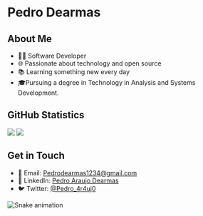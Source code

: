 # Pedro Dearmas

## About Me
- 👨‍💻 Software Developer
- 🌐 Passionate about technology and open source
- 📚 Learning something new every day
- 🎓Pursuing a degree in Technology in Analysis and Systems Development.

## GitHub Statistics
<div>
<img heigt="180em" src="https://github-readme-stats.vercel.app/api?username=PedroDearmas&show_icons=true&theme=github_dark&include_all_commits=true&count_private=true"/>
<img heigt="180em" src="https://github-readme-stats.vercel.app/api/top-langs/?username=PedroDearmas&layout=compact&langs_count=16&theme=github_dark"/>
</div>

## Get in Touch
- 📧 Email: Pedrodearmas1234@gmail.com
- 💼 LinkedIn: [Pedro Araujo Dearmas](https://www.linkedin.com/in/pedro-araujo-dearmas/)
- 🐦 Twitter: [@Pedro_4r4uj0](https://twitter.com/Pedro_4r4uj0)

![Snake animation](https://github.com/PedroDearmas/PedroDearmas/blob/output/github-contribution-grid-snake.svg)

<!-- Adicione mais informações pessoais, projetos e links de redes sociais conforme necessário -->
